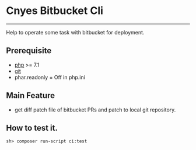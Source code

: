 # Cnyes Bitbucket Cli
---
Help to operate some task with bitbucket for deployment.

## Prerequisite
* [php](http://www.php.net) >= 7.1
* [git](https://git-scm.com)
* phar.readonly = Off in php.ini

## Main Feature
* get diff patch file of bitbucket PRs and patch to local git repository.

## How to test it.
```
sh> composer run-script ci:test
```

